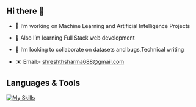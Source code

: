 ## Hi there 👋


<!--**shreshth3142857/shreshth3142857** is a ✨ _special_ ✨ repository because its `README.md` (this file) appears on your GitHub profile.-->

- 🔭 I’m working on Machine Learning and Artificial Intelligence Projects                

- 🌱 Also I’m learning Full Stack web development                                                                  
  
- 🤝 I’m looking to collaborate on datasets and bugs,Technical writing
           
                           
- ✉️ Email:- shreshthsharma688@gmail.com

 ## Languages & Tools

[![My Skills](https://skillicons.dev/icons?i=js,html,css,bootstrap,figma,python,flask,c,cpp,linux,mysql,vscode,wordpress&perline=8)](https://skillicons.dev)


 



 

 



  


